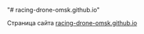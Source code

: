"# racing-drone-omsk.github.io" 

Страница сайта [racing-drone-omsk.github.io](https://racing-drone-omsk.github.io/)
